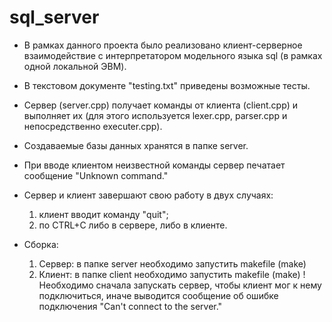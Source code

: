 # sql_server

* В рамках данного проекта было реализовано клиент-серверное взаимодействие с интерпретатором модельного языка sql (в рамках одной локальной ЭВМ).

* В текстовом документе "testing.txt" приведены возможные тесты.

* Сервер (server.cpp) получает команды от клиента (client.cpp) и выполняет их (для этого используется lexer.cpp, parser.cpp и непосредственно executer.cpp).

* Создаваемые базы данных хранятся в папке server.

* При вводе клиентом неизвестной команды сервер печатает сообщение "Unknown command."

* Сервер и клиент завершают свою работу в двух случаях:
	1) клиент вводит команду "quit";
	2) по CTRL+C либо в сервере, либо в клиенте.

* Сборка:
	1) Сервер: в папке server необходимо запустить makefile (make)
	2) Клиент: в папке client необходимо запустить makefile (make)
	! Необходимо сначала запускать сервер, чтобы клиент мог к нему подключиться, иначе выводится сообщение об ошибке подключения "Can't connect to the server."
